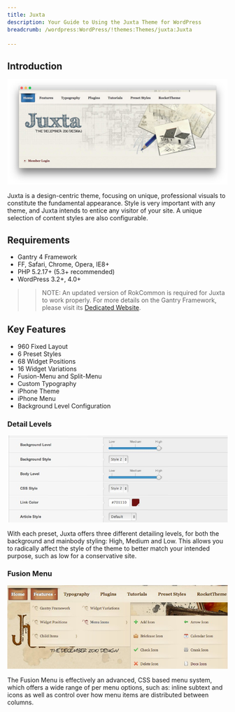 ```yaml
---
title: Juxta
description: Your Guide to Using the Juxta Theme for WordPress
breadcrumb: /wordpress:WordPress/!themes:Themes/juxta:Juxta

---
```


Introduction
------------

![](assets/juxta.jpeg)

Juxta is a design-centric theme, focusing on unique, professional visuals to constitute the fundamental appearance. Style is very important with any theme, and Juxta intends to entice any visitor of your site. A unique selection of content styles are also configurable.

Requirements
------------

* Gantry 4 Framework
* FF, Safari, Chrome, Opera, IE8+
* PHP 5.2.17+ (5.3+ recommended)
* WordPress 3.2+, 4.0+

> > NOTE: An updated version of RokCommon is required for Juxta to work properly. For more details on the Gantry Framework, please visit its [Dedicated Website](http://www.gantry-framework.org/).

Key Features
------------

* 960 Fixed Layout
* 6 Preset Styles
* 68 Widget Positions
* 16 Widget Variations
* Fusion-Menu and Split-Menu
* Custom Typography
* iPhone Theme
* iPhone Menu
* Background Level Configuration

### Detail Levels

![](assets/detail.jpg)

With each preset, Juxta offers three different detailing levels, for both the background and mainbody styling: High, Medium and Low. This allows you to radically affect the style of the theme to better match your intended purpose, such as low for a conservative site.

### Fusion Menu

![](assets/fusion.jpg)

The Fusion Menu is effectively an advanced, CSS based menu system, which offers a wide range of per menu options, such as: inline subtext and icons as well as control over how menu items are distributed between columns.
